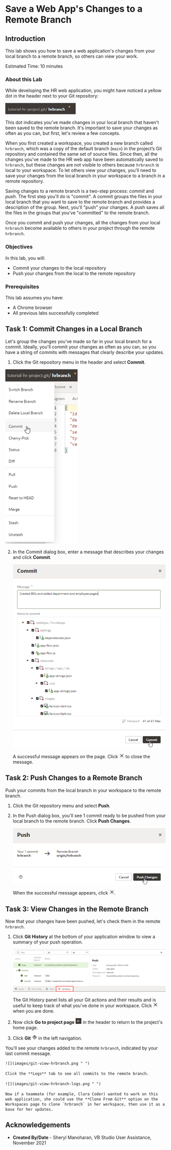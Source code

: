 # Save a Web App's Changes to a Remote Branch

## Introduction

This lab shows you how to save a web application's changes from your local branch to a remote branch, so others can view your work.

Estimated Time: 10 minutes

### About this Lab
While developing the HR web application, you might have noticed a yellow dot in the header next to your Git repository:

![](images/git-changes-badge.png)

This dot indicates you've made changes in your local branch that haven't been saved to the remote branch. It's important to save your changes as often as you can, but first, let's review a few concepts.

When you first created a workspace, you created a new branch called `hrbranch`, which was a copy of the default branch (`main`) in the project’s Git repository and contained the same set of source files. Since then, all the changes you've made to the HR web app have been automatically saved to `hrbranch`, but these changes are not visible to others because `hrbranch` is local to your workspace. To let others view your changes, you'll need to save your changes from the local branch in your workspace to a branch in a remote repository.

Saving changes to a remote branch is a two-step process: _commit_ and _push_. The first step you'll do is "commit". A commit groups the files in your local branch that you want to save to the remote branch and provides a description of the group. Next, you'll "push" your changes. A push saves all the files in the groups that you've "committed" to the remote branch.

Once you commit and push your changes, all the changes from your local `hrbranch` become available to others in your project through the remote `hrbranch`.

### Objectives
In this lab, you will:
* Commit your changes to the local repository
* Push your changes from the local to the remote repository

### Prerequisites

This lab assumes you have:
* A Chrome browser
* All previous labs successfully completed

## Task 1: Commit Changes in a Local Branch
Let's group the changes you've made so far in your local branch for a commit. Ideally, you'll commit your changes as often as you can, so you have a string of commits with messages that clearly describe your updates.

1. Click the Git repository menu in the header and select **Commit**.

  ![](images/commit-menu.png " ")

2. In the Commit dialog box, enter a message that describes your changes and click **Commit**.

    ![](images/commit.png " ")

    A successful message appears on the page. Click ![Close message icon](images/x-icon.png) to close the message.

## Task 2: Push Changes to a Remote Branch

Push your commits from the local branch in your workspace to the remote branch.

1.  Click the Git repository menu and select **Push**.
2.  In the Push dialog box, you'll see 1 commit ready to be pushed from your local branch to the remote branch. Click **Push Changes**.

    ![](images/push-changes.png " ")

    When the successful message appears, click ![Close message icon](images/x-icon.png).

## Task 3: View Changes in the Remote Branch

Now that your changes have been pushed, let's check them in the remote `hrbranch`.

1. Click **Git History** at the bottom of your application window to view a summary of your push operation.

   ![](images/git-history.png " ")

   The Git History panel lists all your Git actions and their results and is useful to keep track of what you've done in your workspace. Click ![Close message icon](images/x-icon.png) when you are done.

2.  Now click **Go to project page** ![Go to Project Page icon](images/go-to-project-home-icon.png) in the header to return to the project's home page.

3.  Click **Git** ![Git icon](images/git-icon.png) in the left navigation.

   You'll see your changes added to the remote `hrbranch`, indicated by your last commit message.

    ![](images/git-view-hrbranch.png " ")

    Click the **Logs** tab to see all commits to the remote branch.

    ![](images/git-view-hrbranch-logs.png " ")

    Now if a teammate (for example, Clara Coder) wanted to work on this web application, she could use the **Clone From Git** option on the Workspaces page to clone `hrbranch` in her workspace, then use it as a base for her updates.

## Acknowledgements
* **Created By/Date** - Sheryl Manoharan, VB Studio User Assistance, November 2021
<!--* **Last Updated By** - October 2021 --!>
